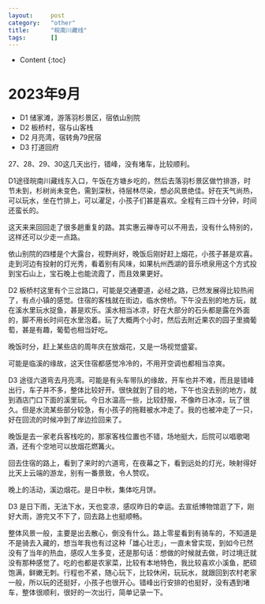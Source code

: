 ```yaml
---
layout:		post
category:	"other"
title:		"皖南川藏线"
tags:		[]
---
```

- Content
{:toc}


# 2023年9月

- D1 储家滩，游落羽杉景区，宿依山别院
- D2 板桥村，宿与山客栈
- D2 月亮湾，宿转角79民宿
- D3 打道回府



27、28、29、30这几天出行，错峰，没有堵车，比较顺利。



D1途径皖南川藏线东入口，午饭在方塘乡吃的，然后去落羽杉景区做竹排游，时节未到，杉树尚未变色，需到深秋，待层林尽染，想必风景绝佳。好在天气尚热，可以玩水，坐在竹排上，可以濯足，小孩子们甚是喜欢。全程有三四十分钟，时间还蛮长的。

这天来来回回走了很多趟重复的路。其实惠云禅寺可以不用去，没有什么特别的，这样还可以少走一点路。

依山别院的四楼是个大露台，视野尚好，晚饭后刚好赶上烟花，小孩子甚是欢喜。走到河边有投射的灯光秀，看着别有风味，如果杭州西湖的音乐喷泉用这个方式投到宝石山上，宝石晚上也能流霞了，而且效果更好。



D2 板桥村这里有个三岔路口，可能是交通要道，必经之路，已然发展得比较热闹了，有点小镇的感觉。住宿的客栈就在街边，临水傍桥。下午没去别的地方玩，就在溪水里玩水捉鱼，甚是欢乐。溪水相当冰凉，好在大部分的石头都是露在外面的，脚不用长时间在水里泡着。玩了大概两个小时，然后去附近果农的园子里摘葡萄，甚是有趣，葡萄也相当好吃。

晚饭时分，赶上某些店的周年庆在放烟花，又是一场视觉盛宴。

可能是临溪的缘故，这天住宿都感觉冷冷的，不用开空调也都相当凉爽。



D3 途径六道弯去月亮湾。可能是有头车带队的缘故，开车也并不难，而且是错峰出行，车子并不多，整体比较好开。很快就到了目的地，下午也没去别的地方，就到酒店门口下面的溪里玩。今日水温高一些，比较舒服，不像昨日冰凉，玩了很久。但是水流某些部分较急，有小孩子的拖鞋被水冲走了。我的也被冲走了一只，好在回流的时候冲到了岸边捡回来了。

晚饭是去一家老兵客栈吃的，那家客栈位置也不错，场地挺大，后院可以唱歌喝酒，还有个空地可以放烟花燃篝火。

回去住宿的路上，看到了来时的六道弯，在夜幕之下，看到远处的灯光，映射得好比天上云端的游龙，别有一番景致，令人赞叹。

晚上的活动，溪边烟花。是日中秋，集体吃月饼。



D3 是日下雨，无法下水，天也变凉，感叹昨日的幸运。去宣纸博物馆逛了下，刚好大雨，游完又不下了，回去路上也挺顺畅。



整体风景一般，主要是出去散心，倒没有什么。路上零星看到有骑车的，不知道是不是骑去入藏的，想当年我也有过这种「雄心壮志」，一直未曾实现，到如今已然没有了当年的热血，感叹人生多变，还是那句话：想做的时候就去做，时过境迁就没有那种感觉了。吃的也都是农家菜，比较有本地特色，我比较喜欢小溪鱼，肥硕饱满，鲜嫩无刺。行程也不紧，随心玩下，比较休闲，玩玩水，就跟回到农村老家一般，所以玩的还挺好，小孩子也很开心。错峰出行安排的也挺好，没有遇到堵车，整体很顺利，很好的一次出行，简单记录一下。

